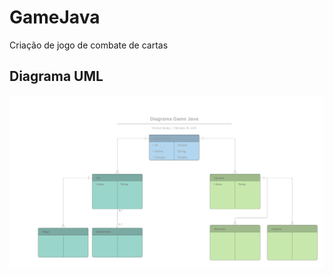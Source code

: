 # GameJava
Criação de jogo de combate de cartas 

## Diagrama UML

![Diagrama UML](https://github.com/SergioFelzener/GameJava/blob/master/diagrama.png)
